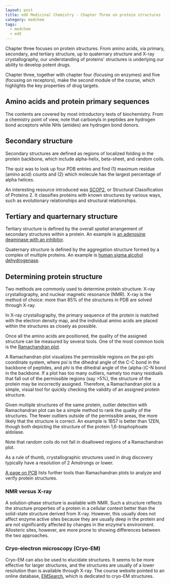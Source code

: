 ```yaml
---
layout: post
title: edX Medicinal Chemistry - Chapter Three on protein structures
category: medchem
tags: 
  - medchem
  - edX
---
```


Chapter three focuses on protein structures. From amino acids, via primary, secondary, and tertiary structure, up to quaternary structure and X-ray crystallography, our understanding of proteins' structures is underlying our ability to develop potent drugs.

Chapter three, together with chapter four (focusing on enzymes) and five (focusing on receptors), make the second module of the course, which highlights the key properties of drug targets.

## Amino acids and protein primary sequences

The contents are covered by most introductory texts of biochemistry. From a chemistry point of view, note that carbonyls in peptides are hydrogen bond acceptors while NHs (amides) are hydrogen bond donors.

## Secondary structure

Secondary structures are defined as regions of localized folding in the protein backbone, which include alpha-helix, beta-sheet, and random coils.

The quiz was to look up four PDB entries and find (1) maximum residue (amino acid) counts and (2) which molecule has the largest percentage of alpha helices.

An interesting resource introduced was [SCOP2](http://scop2.mrc-lmb.cam.ac.uk/front.html), or Structural Classification of Proteins 2. It classifies proteins with known structures by various ways, such as evolutionary relationships and structural relationships.

## Tertiary and quarternary structure

Tertiary structure is defined by the overall *spatial* arrangement of secondary structures within a protein. An example is [an adenosine deaminase with an inhibitor](https://www.rcsb.org/3d-view/3EWC/1).

Quaternary structure is defined by the aggregation structure formed by a complex of multiple proteins. An example is [human sigma alcohol dehydrogenase](https://www.rcsb.org/3d-view/1AGN/1).

## Determining protein structure

Two methods are commonly used to determine protein structure: X-ray crystallography, and nuclear magnetic resonance (NMR). X-ray is the method of choice: more than 85% of the structures in PDB are solved through X-ray.

In X-ray crystallography, the primary sequence of the protein is matched with the electron density map, and the individual amino acids are placed within the structures as closely as possible.

Once all the amino acids are positioned, the quality of the assigned structure can be measured by several tools. One of the most common tools is the [Ramachandran plot](https://en.wikipedia.org/wiki/Ramachandran_plot).

A Ramachandran plot visualizes the permissible regions on the psi-phi coordinate system, where *psi* is the dihedral angle of the C-C bond in the backbone of peptides, and *phi* is the dihedral angle of the (alpha-)C-N bond in the backbone. If a plot has too many outliers, namely too many residuals that fall out of the permissible regions (say >5%), the structure of the protein may be incorrectly assigned. Therefore, a Ramachandran plot is a simple, visual tool for quickly checking the validity of an assigned protein structure.


Given multiple structures of the same protein, outlier detection with Ramachandran plot can be a simple method to rank the quality of the structures. The fewer outliers outside of the permissible areas, the more likely that the structure is correct. An example is 1B57 is better than 1ZEN, though both depicting the structure of the protein 1,6-bisphophoate aldolase.

Note that random coils do not fall in disallowed regions of a Ramachandran plot.

As a rule of thumb, crystallographic structures used in drug discovery typically have a resolution of 2 Amstrongs or lower.

[A page on PCB](http://www.rcsb.org/pdb/static.do?p=software/software_links/analysis_and_verification.html) lists further tools than Ramachandran plots to analyze and verify protein structures.

### NMR versus X-ray

A solution-phase structure is available with NMR. Such a structure reflects the structure properties of a protein in a cellular context better than the solid-state structure derived from X-ray. However, this usually does not affect enzyme active sites because they are usually deep in the protein and are not significantly affected by changes in the enzyme's environment. Allosteric sites, however, are more prone to showing differences between the two approaches.

### Cryo-electron microscopy (Cryo-EM)

Cryo-EM can also be used to elucidate structures. It seems to be more effective for larger structures, and the structures are usually of a lower resolution than is available through X-ray. The course website pointed to an online database, [EMSearch](http://www.ebi.ac.uk/pdbe/emdb/searchForm.html/), which is dedicated to cryo-EM structures.



